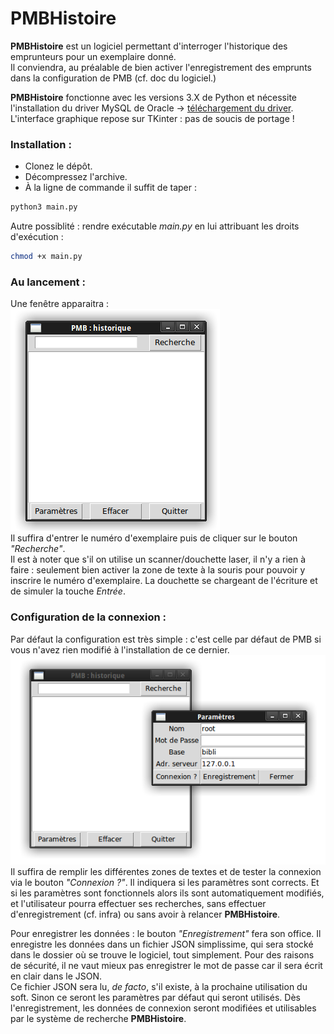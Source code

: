 # PMBHistoire
__PMBHistoire__ est un logiciel permettant d'interroger l'historique des emprunteurs pour un exemplaire donné.<br/>
Il conviendra, au préalable de bien activer l'enregistrement des emprunts dans la configuration de PMB (cf. doc du logiciel.)

__PMBHistoire__ fonctionne avec les versions 3.X de Python et nécessite l'installation du driver MySQL de Oracle -> [téléchargement du driver](https://dev.mysql.com/downloads/connector/python/). <br/>
L'interface graphique repose sur TKinter : pas de soucis de portage !
### Installation :
- Clonez le dépôt.
- Décompressez l'archive.<br/>
- À la ligne de commande il suffit de taper :
```bash
python3 main.py
```
Autre possiblité : rendre exécutable _main.py_ en lui attribuant les droits d'exécution :
```bash
chmod +x main.py
```

### Au lancement :
Une fenêtre apparaitra :<br/>
![Au lancement](.img/img1.png "Fenêtre de recherche")<br/>
Il suffira d'entrer le numéro d'exemplaire puis de cliquer sur le bouton _"Recherche"_. <br/>Il est à noter que s'il on utilise un scanner/douchette laser, il n'y a rien à faire : seulement bien activer la zone de texte à la souris pour pouvoir y inscrire le numéro d'exemplaire. La douchette se chargeant de l'écriture et de simuler la touche _Entrée_.

### Configuration de la connexion :
Par défaut la configuration est très simple : c'est celle par défaut de PMB si vous n'avez rien modifié à l'installation de ce dernier.<br/>
![Fenêtre de paramètrage.](.img/img2.png)<br/>
Il suffira de remplir les différentes zones de textes et de tester la connexion via le bouton _"Connexion ?"_. Il indiquera si les paramètres sont corrects. Et si les paramètres sont fonctionnels alors ils sont automatiquement modifiés, et l'utilisateur pourra effectuer ses recherches, sans effectuer d'enregistrement (cf. infra) ou sans avoir à relancer __PMBHistoire__.


Pour enregistrer les données : le bouton _"Enregistrement"_ fera son office. Il enregistre les données dans un fichier JSON simplissime, qui sera stocké dans le dossier où se trouve le logiciel, tout simplement. Pour des raisons de sécurité, il ne vaut mieux pas enregistrer le mot de passe car il sera écrit en clair dans le JSON.<br/>
Ce fichier JSON sera lu, _de facto_, s'il existe, à la prochaine utilisation du soft. Sinon ce seront les paramètres par défaut qui seront utilisés. Dès l'enregistrement, les données de connexion seront modifiées et utilisables par le système de recherche __PMBHistoire__.
